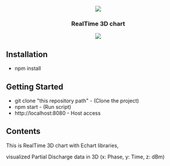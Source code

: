 <p align="center">
  <img src="https://user-images.githubusercontent.com/41278558/92564476-2d85cd00-f2b4-11ea-9ea5-8aaf746a1599.gif">
</p>

<h3 align="center">
  RealTime 3D chart 
</h3>

<p align="center">
  <a href="https://en.wikipedia.org/wiki/MIT_License"><img src="https://img.shields.io/npm/l/react-design-editor?style=flat-square"></a>
</p>

## Installation

-   npm install

## Getting Started

-   git clone "this repository path" - (Clone the project)
-   npm start - (Run script)
-   http://localhost:8080 - Host access

## Contents

This is RealTime 3D chart with Echart libraries,

visualized Partial Discharge data in 3D (x: Phase, y: Time, z: dBm)

